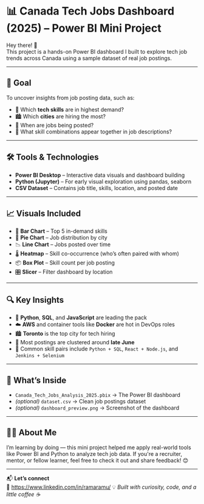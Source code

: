 # 📊 Canada Tech Jobs Dashboard (2025) – Power BI Mini Project

Hey there! 👋  
This project is a hands-on Power BI dashboard I built to explore tech job trends across Canada using a sample dataset of real job postings.

---

## 🎯 Goal

To uncover insights from job posting data, such as:

- 🌟 Which **tech skills** are in highest demand?
- 🏙️ Which **cities** are hiring the most?
- 📅 When are jobs being posted?
- 🔗 What skill combinations appear together in job descriptions?

---

## 🛠️ Tools & Technologies

- **Power BI Desktop** – Interactive data visuals and dashboard building  
- **Python (Jupyter)** – For early visual exploration using pandas, seaborn  
- **CSV Dataset** – Contains job title, skills, location, and posted date

---

## 📈 Visuals Included

- 📌 **Bar Chart** – Top 5 in-demand skills  
- 🥧 **Pie Chart** – Job distribution by city  
- 📉 **Line Chart** – Jobs posted over time  
- 🌡️ **Heatmap** – Skill co-occurrence (who’s often paired with whom)  
- 📦 **Box Plot** – Skill count per job posting  
- 🎛️ **Slicer** – Filter dashboard by location

---

## 🔍 Key Insights

- 🐍 **Python**, **SQL**, and **JavaScript** are leading the pack  
- ☁️ **AWS** and container tools like **Docker** are hot in DevOps roles  
- 🏙️ **Toronto** is the top city for tech hiring  
- 📅 Most postings are clustered around **late June**  
- 🤝 Common skill pairs include `Python + SQL`, `React + Node.js`, and `Jenkins + Selenium`

---

## 📁 What’s Inside

- `Canada_Tech_Jobs_Analysis_2025.pbix` → The Power BI dashboard  
- *(optional)* `dataset.csv` → Clean job postings dataset  
- *(optional)* `dashboard_preview.png` → Screenshot of the dashboard  

---

## 👨‍💻 About Me

I’m learning by doing — this mini project helped me apply real-world tools like Power BI and Python to analyze tech job data. If you're a recruiter, mentor, or fellow learner, feel free to check it out and share feedback! 😊

---

📬 **Let’s connect**  
🔗 https://www.linkedin.com/in/ramaramu/
💡 *Built with curiosity, code, and a little coffee ☕️*
